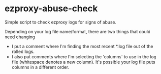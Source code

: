 # ezproxy-abuse-check
Simple script to check ezproxy logs for signs of abuse.

Depending on your log file name/format, there are two things that could need changing
- I put a comment where I'm finding the most recent *.log file out of the rolled logs.
- I also put comments where I'm selecting the 'columns' to use in the log file (whitespace denotes a new column).  It's possible your log file puts columns in a different order.
